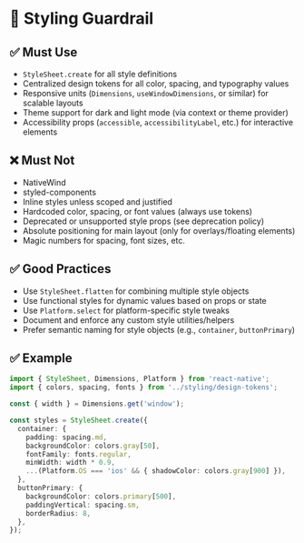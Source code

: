 # 🎨 Styling Guardrail

## ✅ Must Use
- `StyleSheet.create` for all style definitions
- Centralized design tokens for all color, spacing, and typography values
- Responsive units (`Dimensions`, `useWindowDimensions`, or similar) for scalable layouts
- Theme support for dark and light mode (via context or theme provider)
- Accessibility props (`accessible`, `accessibilityLabel`, etc.) for interactive elements

## ❌ Must Not
- NativeWind
- styled-components
- Inline styles unless scoped and justified
- Hardcoded color, spacing, or font values (always use tokens)
- Deprecated or unsupported style props (see deprecation policy)
- Absolute positioning for main layout (only for overlays/floating elements)
- Magic numbers for spacing, font sizes, etc.

## ✅ Good Practices
- Use `StyleSheet.flatten` for combining multiple style objects
- Use functional styles for dynamic values based on props or state
- Use `Platform.select` for platform-specific style tweaks
- Document and enforce any custom style utilities/helpers
- Prefer semantic naming for style objects (e.g., `container`, `buttonPrimary`)

## ✅ Example
```ts
import { StyleSheet, Dimensions, Platform } from 'react-native';
import { colors, spacing, fonts } from '../styling/design-tokens';

const { width } = Dimensions.get('window');

const styles = StyleSheet.create({
  container: {
    padding: spacing.md,
    backgroundColor: colors.gray[50],
    fontFamily: fonts.regular,
    minWidth: width * 0.9,
    ...(Platform.OS === 'ios' && { shadowColor: colors.gray[900] }),
  },
  buttonPrimary: {
    backgroundColor: colors.primary[500],
    paddingVertical: spacing.sm,
    borderRadius: 8,
  },
});
```